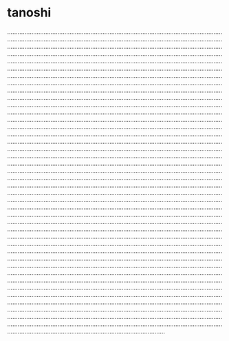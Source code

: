 # tanoshi

.......................................................................................................................................................................................................................................................................................................................................................................................................................................................................................................................................................................................................................................................................................................................................................................................................................................................................................................................................................................................................................................................................................................................................................................................................................................................................................................................................................................................................................................................................................................................................................................................................................................................................................................................................................................................................................................................................................................................................................................................................................................................................................................................................................................................................................................................................................................................................................................................................................................................................................................................................................................................................................................................................................................................................................................................................................................................................................................................................................................................................................................................................................................................................................................................................................................................................................................................................................................................................................................................................................................................................................................................................................................................................................................................................................................................................................................................................................................................................................................................................................................................................................................................................................................................................................................................................................................................................................................................................................................................................................................................................................................................................................................................................................................................................................................................................................................................................................................................................................................................................................................................................................................................................................................................................................................................................................................................................................................................